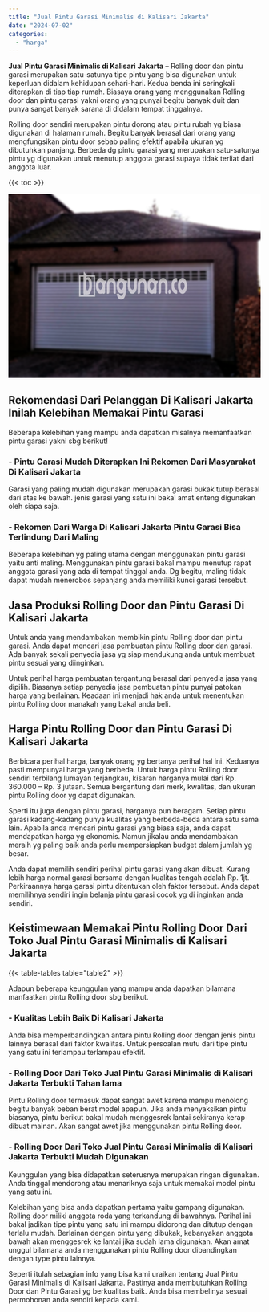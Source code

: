 ```yaml
---
title: "Jual Pintu Garasi Minimalis di Kalisari Jakarta"
date: "2024-07-02"
categories: 
  - "harga"
---
```


**Jual Pintu Garasi Minimalis di Kalisari Jakarta** – Rolling door dan pintu garasi merupakan satu-satunya tipe pintu yang bisa digunakan untuk keperluan didalam kehidupan sehari-hari. Kedua benda ini seringkali diterapkan di tiap tiap rumah. Biasaya orang yang menggunakan Rolling door dan pintu garasi yakni orang yang punyai begitu banyak duit dan punya sangat banyak sarana di didalam tempat tinggalnya.

Rolling door sendiri merupakan pintu dorong atau pintu rubah yg biasa digunakan di halaman rumah. Begitu banyak berasal dari orang yang mengfungsikan pintu door sebab paling efektif apabila ukuran yg dibutuhkan panjang. Berbeda dg pintu garasi yang merupakan satu-satunya pintu yg digunakan untuk menutup anggota garasi supaya tidak terliat dari anggota luar.

{{< toc >}}

![Jual Pintu Garasi Minimalis di Kalisari Jakarta](/images/pintu-garasi-27.png)

## Rekomendasi Dari Pelanggan Di Kalisari Jakarta Inilah Kelebihan Memakai Pintu Garasi

Beberapa kelebihan yang mampu anda dapatkan misalnya memanfaatkan pintu garasi yakni sbg berikut!

### \- Pintu Garasi Mudah Diterapkan Ini Rekomen Dari Masyarakat Di Kalisari Jakarta

Garasi yang paling mudah digunakan merupakan garasi bukak tutup berasal dari atas ke bawah. jenis garasi yang satu ini bakal amat enteng digunakan oleh siapa saja.

### \- Rekomen Dari Warga Di Kalisari Jakarta Pintu Garasi Bisa Terlindung Dari Maling

Beberapa kelebihan yg paling utama dengan menggunakan pintu garasi yaitu anti maling. Menggunakan pintu garasi bakal mampu menutup rapat anggota garasi yang ada di tempat tinggal anda. Dg begitu, maling tidak dapat mudah menerobos sepanjang anda memiliki kunci garasi tersebut.

## Jasa Produksi Rolling Door dan Pintu Garasi Di Kalisari Jakarta

Untuk anda yang mendambakan membikin pintu Rolling door dan pintu garasi. Anda dapat mencari jasa pembuatan pintu Rolling door dan garasi. Ada banyak sekali penyedia jasa yg siap mendukung anda untuk membuat pintu sesuai yang diinginkan.

Untuk perihal harga pembuatan tergantung berasal dari penyedia jasa yang dipilih. Biasanya setiap penyedia jasa pembuatan pintu punyai patokan harga yang berlainan. Keadaan ini menjadi hak anda untuk menentukan pintu Rolling door manakah yang bakal anda beli.

## Harga Pintu Rolling Door dan Pintu Garasi Di Kalisari Jakarta

Berbicara perihal harga, banyak orang yg bertanya perihal hal ini. Keduanya pasti mempunyai harga yang berbeda. Untuk harga pintu Rolling door sendiri terbilang lumayan terjangkau, kisaran harganya mulai dari Rp. 360.000 – Rp. 3 jutaan. Semua bergantung dari merk, kwalitas, dan ukuran pintu Rolling door yg dapat digunakan.

Sperti itu juga dengan pintu garasi, harganya pun beragam. Setiap pintu garasi kadang-kadang punya kualitas yang berbeda-beda antara satu sama lain. Apabila anda mencari pintu garasi yang biasa saja, anda dapat mendapatkan harga yg ekonomis. Namun jikalau anda mendambakan meraih yg paling baik anda perlu mempersiapkan budget dalam jumlah yg besar.

Anda dapat memilih sendiri perihal pintu garasi yang akan dibuat. Kurang lebih harga normal garasi bersama dengan kualitas tengah adalah Rp. 1jt. Perkiraannya harga garasi pintu ditentukan oleh faktor tersebut. Anda dapat memilihnya sendiri ingin belanja pintu garasi cocok yg di inginkan anda sendiri.

## Keistimewaan Memakai Pintu Rolling Door Dari Toko Jual Pintu Garasi Minimalis di Kalisari Jakarta

{{< table-tables table="table2" >}}

Adapun beberapa keunggulan yang mampu anda dapatkan bilamana manfaatkan pintu Rolling door sbg berikut.

### \- Kualitas Lebih Baik Di Kalisari Jakarta

Anda bisa memperbandingkan antara pintu Rolling door dengan jenis pintu lainnya berasal dari faktor kwalitas. Untuk persoalan mutu dari tipe pintu yang satu ini terlampau terlampau efektif.

### \- Rolling Door Dari Toko Jual Pintu Garasi Minimalis di Kalisari Jakarta Terbukti Tahan lama

Pintu Rolling door termasuk dapat sangat awet karena mampu menolong begitu banyak beban berat model apapun. Jika anda menyaksikan pintu biasanya, pintu berikut bakal mudah menggesrek lantai sekiranya kerap dibuat mainan. Akan sangat awet jika menggunakan pintu Rolling door.

### \- Rolling Door Dari Toko Jual Pintu Garasi Minimalis di Kalisari Jakarta Terbukti Mudah Digunakan

Keunggulan yang bisa didapatkan seterusnya merupakan ringan digunakan. Anda tinggal mendorong atau menariknya saja untuk memakai model pintu yang satu ini.

Kelebihan yang bisa anda dapatkan pertama yaitu gampang digunakan. Rolling door miliki anggota roda yang terkandung di bawahnya. Perihal ini bakal jadikan tipe pintu yang satu ini mampu didorong dan ditutup dengan terlalu mudah. Berlainan dengan pintu yang dibukak, kebanyakan anggota bawah akan menggesrek ke lantai jika sudah lama digunakan. Akan amat unggul bilamana anda menggunakan pintu Rolling door dibandingkan dengan type pintu lainnya.

Seperti itulah sebagian info yang bisa kami uraikan tentang Jual Pintu Garasi Minimalis di Kalisari Jakarta. Pastinya anda membutuhkan Rolling Door dan Pintu Garasi yg berkualitas baik. Anda bisa membelinya sesuai permohonan anda sendiri kepada kami.
